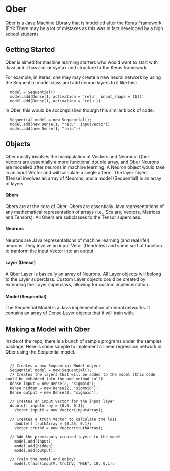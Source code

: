 # Qber

Qber is a Java Machine Library that is modelled after the Keras Framework
(FYI: There may be a lot of mistakes as this was in fact developed by a high school student)

## Getting Started

Qber is aimed for machine learning starters who would want to start with Java and it has similar syntax and structure to the Keras framework

For example, in Keras, one may may create a new neural network by using the Sequential model class and add neuron layers to it like this:
```
  model = Sequential()
  model.add(Dense(1, activation = 'relu', input_shape = (1)))
  model.add(Dense(1, activation = 'relu'))
```
In Qber, this would be accomplished thourgh this similar block of code:
```
  Sequential model = new Sequential();
  model.add(new Dense(1, "relu", inputVector))
  model.add(new Dense(1, "relu"))
```

## Objects

Qber mostly involves the manipulation of Vectors and Neurons. Qber Vectors are essentially a more functional double array, and Qber Neurons are modelled after neurons in machine learning. A Neuron object would take in an input Vector and will calculate a single a term. The layer object (Dense) involves an array of Neurons, and a model (Sequential) is an array of layers.

#### Qbers

Qbers are at the core of Qber. Qbers are essentially Java representations of any mathematical representation of arrays (i.e., Scalars, Vectors, Matrices and Tensors). All Qbers are subclasses to the Tensor superclass.

#### Neurons

Neurons are Java representations of machine learning (and real life!) neurons. They involve an input Vetor (Dendrites) and some sort of function to tranform the input Vector into an output

#### Layer (Dense)

A Qber Layer is basically an array of Neurons. All Layer objects will belong to the Layer superclass. Custom Layer objects could be created by extending the Layer superclass, allowing for custom implementation.

#### Model (Sequential)

The Sequential Model is a Java implementation of neural networks. It contains an array of Dense Layer objects that it will train with.

## Making a Model with Qber

Inside of the repo, there is a bunch of sample programs under the samples package. Here is some sample to implement a linear regression network in Qber using the Sequential model.

```

  // Creates a new Sequential Model object
  Sequential model = new Sequential();
  // Creates the layers that will be added to the model (this code could be embedded into the add method call)
  Dense input = new Dense(2, "sigmoid");
  Dense hidden = new Dense(2, "sigmoid");
  Dense output = new Dense(2, "sigmoid");
  
  // Creates an input Vector for the input layer
  double[] inputArray = {0.5, 0.3};
	Vector inputV = new Vector(inputArray);
		
  // Creates a truth Vector to calculate the loss
	double[] truthArray = {0.25, 0.1};
	Vector truthV = new Vector(truthArray);
	
  // Add the previsouly created layers to the model
	model.add(input);
	model.add(hidden);
	model.add(output);
		
  // Train the model and enjoy!
	model.train(inputV, truthV, "MSE", 10, 0.1);

```
